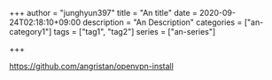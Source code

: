+++
author = "junghyun397"
title = "An title"
date = 2020-09-24T02:18:10+09:00
description = "An Description"
categories = ["an-category1"]
tags = ["tag1", "tag2"]
series = ["an-series"]

+++

https://github.com/angristan/openvpn-install

